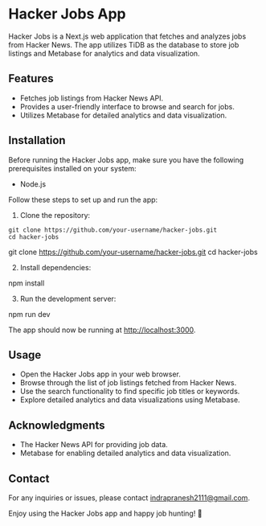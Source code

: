 # Hacker Jobs App

Hacker Jobs is a Next.js web application that fetches and analyzes jobs from Hacker News. The app utilizes TiDB as the database to store job listings and Metabase for analytics and data visualization.

## Features

- Fetches job listings from Hacker News API.
- Provides a user-friendly interface to browse and search for jobs.
- Utilizes Metabase for detailed analytics and data visualization.

## Installation

Before running the Hacker Jobs app, make sure you have the following prerequisites installed on your system:

- Node.js

Follow these steps to set up and run the app:

1. Clone the repository:

```
git clone https://github.com/your-username/hacker-jobs.git
cd hacker-jobs
```

git clone https://github.com/your-username/hacker-jobs.git
cd hacker-jobs

2. Install dependencies:

npm install

3. Run the development server:

npm run dev

The app should now be running at [http://localhost:3000](http://localhost:3000).

## Usage

- Open the Hacker Jobs app in your web browser.
- Browse through the list of job listings fetched from Hacker News.
- Use the search functionality to find specific job titles or keywords.
- Explore detailed analytics and data visualizations using Metabase.

## Acknowledgments

- The Hacker News API for providing job data.
- Metabase for enabling detailed analytics and data visualization.

## Contact

For any inquiries or issues, please contact [indrapranesh2111@gmail.com](mailto:indrapranesh2111@gmail.com).

Enjoy using the Hacker Jobs app and happy job hunting! 🚀

